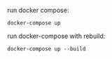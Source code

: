 run docker compose:

```
docker-compose up
```

run docker-compose with rebuild:

```
docker-compose up --build
```

